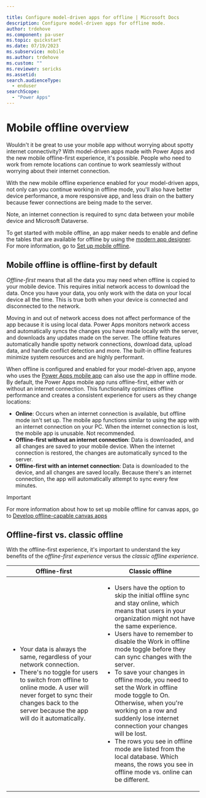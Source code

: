 ```yaml
---

title: Configure model-driven apps for offline | Microsoft Docs
description: Configure model-driven apps for offline mode.
author: trdehove
ms.component: pa-user
ms.topic: quickstart
ms.date: 07/19/2023
ms.subservice: mobile
ms.author: trdehove
ms.custom: ""
ms.reviewer: sericks
ms.assetid: 
search.audienceType: 
  - enduser
searchScope:
  - "Power Apps"
---
```


# Mobile offline overview

Wouldn't it be great to use your mobile app without worrying about spotty internet connectivity? With model-driven apps made with Power Apps and the new mobile offline-first experience, it's possible. People who need to work from remote locations can continue to work seamlessly without worrying about their internet connection.

With the new mobile offline experience enabled for your model-driven apps, not only can you continue working in offline mode, you'll also have better device performance, a more responsive app, and less drain on the battery because fewer connections are being made to the server.

Note, an internet connection is required to sync data between your mobile device and Microsoft Dataverse.

To get started with mobile offline, an app maker needs to enable and define the tables that are available for offline by using the [modern app designer](../maker/model-driven-apps/app-designer-overview.md). For more information, go to [Set up mobile offline](setup-mobile-offline.md).

## Mobile offline is offline-first by default

_Offline-first_ means that all the data you may need when offline is copied to your mobile device. This requires initial network access to download the data. Once you have your data, you only work with the data on your local device all the time. This is true both when your device is connected and disconnected to the network.

Moving in and out of network access does not affect performance of the app because it is using local data. Power Apps monitors network access and automatically syncs the changes you have made locally with the server, and downloads any updates made on the server. The offline features automatically handle spotty network connections, download data, upload data, and handle conflict detection and more. The built-in offline features minimize system resources and are highly performant.

When offline is configured and enabled for your model-driven app, anyone who uses the [Power Apps mobile app](run-powerapps-on-mobile.md) can also use the app in offline mode. By default, the Power Apps mobile app runs offline-first, either with or without an internet connection. This functionality optimizes offline performance and creates a consistent experience for users as they change locations:

- **Online**: Occurs when an internet connection is available, but offline mode isn't set up. The mobile app functions similar to using the app with an internet connection on your PC. When the internet connection is lost, the mobile app is unusable. Not recommended.
- **Offline-first without an internet connection**: Data is downloaded, and all changes are saved to your mobile device. When the internet connection is restored, the changes are automatically synced to the server.
- **Offline-first with an internet connection**: Data is downloaded to the device, and all changes are saved locally. Because there's an internet connection, the app will automatically attempt to sync every few minutes.

> [!IMPORTANT] 
> For more information about how to set up mobile offline for canvas apps, go to [Develop offline-capable canvas apps](../maker/canvas-apps/offline-apps.md)

## Offline-first vs. classic offline

With the offline-first experience, it's important to understand the key benefits of the *offline-first experience* versus the *classic offline experience*.

| **Offline-first** | **Classic offline** |
|-------------------------|-------------------------|
| <ul><li>Your data is always the same, regardless of your network connection.</li><li>There's no toggle for users to switch from offline to online mode. A user will never forget to sync their changes back to the server because the app will do it automatically.</li></ul>| <ul><li>Users have the option to skip the initial offline sync and stay online, which means that users in your organization might not have the same experience.</li><li>Users have to remember to disable the Work in offline mode toggle before they can sync changes with the server.</li><li>To save your changes in offline mode, you need to set the Work in offline mode toggle to On. Otherwise, when you're working on a row and suddenly lose internet connection your changes will be lost.</li><li>The rows you see in offline mode are listed from the local database. Which means, the rows you see in offline mode vs. online can be different.</li></ul> |












